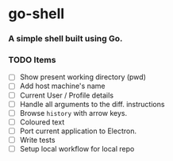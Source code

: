 # go-shell

### A simple shell built using Go.

### TODO Items
 - [ ] Show present working directory (pwd)
 - [ ] Add host machine's name
 - [ ] Current User / Profile details
 - [ ] Handle all arguments to the diff. instructions
 - [ ] Browse `history` with arrow keys.
 - [ ] Coloured text
 - [ ] Port current application to Electron.
 - [ ] Write tests
 - [ ] Setup local workflow for local repo
